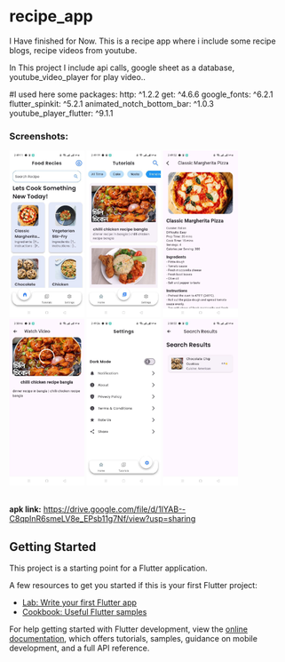# recipe_app

I Have finished for Now.
This is a recipe app where i include some recipe blogs, recipe videos from youtube.

In This project I include api calls, google sheet as a database, youtube_video_player for play video..

#I used here some packages:
  http: ^1.2.2
  get: ^4.6.6
  google_fonts: ^6.2.1
  flutter_spinkit: ^5.2.1
  animated_notch_bottom_bar: ^1.0.3
  youtube_player_flutter: ^9.1.1

<h3>Screenshots:</h3>
  <img src="https://github.com/moshaddaque/Recipe_App/blob/main/screenshots/home.jpg"height="300"/>
  <img src="https://github.com/moshaddaque/Recipe_App/blob/main/screenshots/video_list.jpg"height="300"/>
  <img src="https://github.com/moshaddaque/Recipe_App/blob/main/screenshots/details.jpg"height="300"/>
  <img src="https://github.com/moshaddaque/Recipe_App/blob/main/screenshots/video_player_details.jpg"height="300"/>
  <img src="https://github.com/moshaddaque/Recipe_App/blob/main/screenshots/settings.jpg"height="300"/>
  <img src="https://github.com/moshaddaque/Recipe_App/blob/main/screenshots/search.jpg"height="300"/>
<br/><br/>

  <b>apk link:</b> https://drive.google.com/file/d/1IYAB--C8qpInR6smeLV8e_EPsb11g7Nf/view?usp=sharing

  



## Getting Started

This project is a starting point for a Flutter application.

A few resources to get you started if this is your first Flutter project:

- [Lab: Write your first Flutter app](https://docs.flutter.dev/get-started/codelab)
- [Cookbook: Useful Flutter samples](https://docs.flutter.dev/cookbook)

For help getting started with Flutter development, view the
[online documentation](https://docs.flutter.dev/), which offers tutorials,
samples, guidance on mobile development, and a full API reference.
